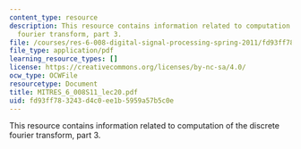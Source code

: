 ```yaml
---
content_type: resource
description: This resource contains information related to computation of the discrete
  fourier transform, part 3.
file: /courses/res-6-008-digital-signal-processing-spring-2011/fd93ff783243d4c0ee1b5959a57b5c0e_MITRES_6_008S11_lec20.pdf
file_type: application/pdf
learning_resource_types: []
license: https://creativecommons.org/licenses/by-nc-sa/4.0/
ocw_type: OCWFile
resourcetype: Document
title: MITRES_6_008S11_lec20.pdf
uid: fd93ff78-3243-d4c0-ee1b-5959a57b5c0e
---
```

This resource contains information related to computation of the discrete fourier transform, part 3.